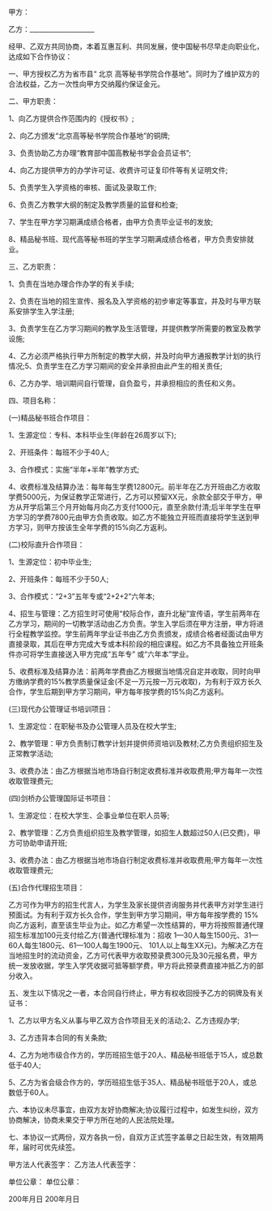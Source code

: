 
 


甲方：


乙方：____________________


经甲、乙双方共同协商，本着互惠互利、共同发展，使中国秘书尽早走向职业化，达成如下合作协议：


一、甲方授权乙方为省市县“
北京
高等秘书学院合作基地”。同时为了维护双方的合法权益，乙方一次性向甲方交纳履约保证金元。


二、甲方职责：


1、向乙方提供合作范围内的《授权书》;


2、向乙方颁发“北京高等秘书学院合作基地”的铜牌;


3、负责协助乙方办理“教育部中国高教秘书学会会员证书”;


4、向乙方提供甲方的办学许可证、收费许可证复印件等有关证明文件;


5、负责学生入学资格的审核、面试及录取工作;


6、负责乙方教学大纲的制定及教学质量的监督和检查;


7、学生在甲方学习期满成绩合格者，由甲方负责毕业证书的发放;


8、精品秘书班、现代高等秘书班的学生学习期满成绩合格者，甲方负责安排就业。


三、乙方职责：


1、负责在当地办理合作办学的有关手续;


2、负责在当地的招生宣传、报名及入学资格的初步审定等事宜，并及时与甲方联系安排学生入学注册;


3、负责学生在乙方学习期间的教学及生活管理，并提供教学所需要的教室及教学设施;


4、乙方必须严格执行甲方所制定的教学大纲，并及时向甲方通报教学计划的执行情况;5、负责学生在乙方学习期间的安全并承担由此产生的相关责任;


6、乙方办学、培训期间自行管理，自负盈亏，并承担相应的责任和义务。


四、项目名称：


(一)精品秘书班合作项目：


1、生源定位：专科、本科毕业生(年龄在26周岁以下);


2、开班条件：每班不少于40人;


3、合作模式：实施“半年+半年”教学方式;


4、收费标准及结算办法：每年每生学费12800元。前半年在乙方开班由乙方收取学费5000元，为保证教学正常进行，乙方可以预留XX元，余款全部交于甲方，甲方从开学后第三个月开始每月向乙方支付1000元，直至余款付清;后半年学生在甲方学习的学费7800元由甲方负责收取。如乙方不能独立开班而直接将学生送到甲方学习，则甲方按该生全年学费的15%向乙方返利。


(二)校际直升合作项目：


1、生源定位：初中毕业生;


2、开班条件：每班不少于50人;


3、合作模式：“2+3”五年专或“2+2+2”六年本;


4、招生与管理：乙方招生时可使用“校际合作，直升北秘”宣传语，学生前两年在乙方学习，期间的一切教学活动由乙方负责。学生入学后须在甲方注册，甲方将进行全程教学监控。学生前两年学业证书由乙方负责颁发，成绩合格者经面试由甲方直接录取，其后在甲方完成大专或本科阶段的相应课程。如乙方不具备独立开班条件亦可将学生直接送入甲方完成“五年专” 或“六年本”学业。


5、收费标准及结算办法：前两年学费由乙方根据当地情况自定并收取，同时向甲方缴纳学费的15%教学质量保证金(不足一万元按一万元收取)，为有利于双方长久合作，学生后期到甲方学习期间，甲方每年按学费的15%向乙方返利。


(三)现代办公管理证书培训项目：


1、生源定位：在职秘书及办公管理人员及在校大学生;


2、教学管理：甲方负责制订教学计划并提供师资培训及教材;乙方负责组织招生及正常教学活动;


3、收费办法：由乙方根据当地市场自行制定收费标准并收取费用;甲方每年一次性收取管理费元;


(四)剑桥办公管理国际证书项目：


1、生源定位：在校大学生、企事业单位在职人员等;


2、教学管理：乙方负责组织招生及教学管理，如招生人数超过50人(已交费)，甲方可协助申请开班;


3、收费办法：由乙方根据当地市场自行制定收费标准并收取费用;甲方每年一次性收取管理费元;


(五)合作代理招生项目：


乙方可作为甲方的招生代言人，为学生及家长提供咨询服务并代表甲方对学生进行预面试。为有利于双方长久合作，学生到甲方学习期间，甲方每年按学费的 15%向乙方返利，直至该生毕业为止。如乙方希望一次性结算的，甲方将按照普通代理招生标准加100元支付给乙方(普通代理标准为：招收 1—30人每生1500元、31—60人每生1800元、61—100人每生1900元、 101人以上每生XX元)。为解决乙方在当地招生时的流动资金，乙方可代表甲方收取预录费300元及30元报名费，甲方统一发放收据，学生入学凭收据可抵等额学费，甲方将此预录费直接冲抵乙方的部分收入。


五、发生以下情况之一者，本合同自行终止，甲方有权收回授予乙方的铜牌及有关证书：


1、乙方以甲方名义从事与甲乙双方合作项目无关的活动;2、乙方违规办学;


3、乙方违背本合同的有关条款;


4、乙方为地市级合作方的，学历班招生低于20人、精品秘书班低于15人，或总数低于40人;


5、乙方为省会级合作方的，学历班招生低于35人、精品秘书班低于20人，或总数低于60人。


六、本协议未尽事宜，由双方友好协商解决;协议履行过程中，如发生纠纷，双方协商解决，协商未果交于甲方所在地的人民法院处理。


七、本协议一式两份，双方各执一份，自双方正式签字盖章之日起生效，有效期两年，届时可优先续签。


甲方法人代表签字： 乙方法人代表签字：


单位公章： 单位公章：


200年月日 200年月日
 


 

 
 
 
 
 
  


  
 

  


  


  
 
 
 
 

